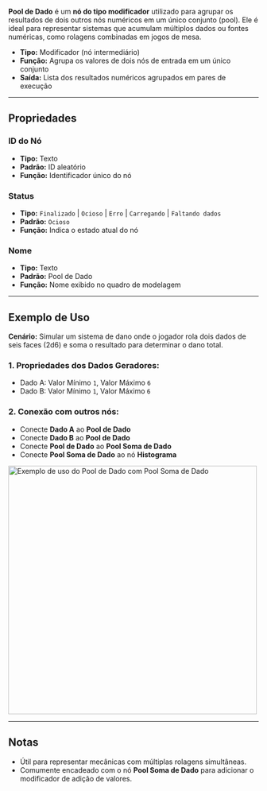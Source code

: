 **Pool de Dado** é um **nó do tipo modificador** utilizado para agrupar os resultados de dois outros nós numéricos em um único conjunto (pool). Ele é ideal para representar sistemas que acumulam múltiplos dados ou fontes numéricas, como rolagens combinadas em jogos de mesa.

- **Tipo:** Modificador (nó intermediário)
- **Função:** Agrupa os valores de dois nós de entrada em um único conjunto
- **Saída:** Lista dos resultados numéricos agrupados em pares de execução

---

## **Propriedades**

### **ID do Nó**

- **Tipo:** Texto
- **Padrão:** ID aleatório
- **Função:** Identificador único do nó

### **Status**

- **Tipo:** `Finalizado` | `Ocioso` | `Erro` | `Carregando` | `Faltando dados`
- **Padrão:** `Ocioso`
- **Função:** Indica o estado atual do nó

### **Nome**

- **Tipo:** Texto
- **Padrão:** Pool de Dado
- **Função:** Nome exibido no quadro de modelagem

---

## **Exemplo de Uso**

**Cenário:** Simular um sistema de dano onde o jogador rola dois dados de seis faces (2d6) e soma o resultado para determinar o dano total.

### **1. Propriedades dos Dados Geradores:**

- Dado A: Valor Mínimo `1`, Valor Máximo `6`
- Dado B: Valor Mínimo `1`, Valor Máximo `6`

### **2. Conexão com outros nós:**

- Conecte **Dado A** ao **Pool de Dado**
- Conecte **Dado B** ao **Pool de Dado**
- Conecte **Pool de Dado** ao **Pool Soma de Dado**
- Conecte **Pool Soma de Dado** ao nó **Histograma**

<img src="/images/dice-pool.png" width="500px" alt="Exemplo de uso do Pool de Dado com Pool Soma de Dado"/>

---

## **Notas**

- Útil para representar mecânicas com múltiplas rolagens simultâneas.
- Comumente encadeado com o nó **Pool Soma de Dado** para adicionar o modificador de adição de valores.
